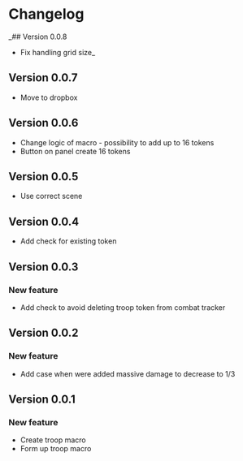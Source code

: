 # Changelog

_## Version 0.0.8
- Fix handling grid size_

## Version 0.0.7
- Move to dropbox

## Version 0.0.6
- Change logic of macro - possibility to add up to 16 tokens
- Button on panel create 16 tokens

## Version 0.0.5
- Use correct scene

## Version 0.0.4
- Add check for existing token

## Version 0.0.3

### New feature
- Add check to avoid deleting troop token from combat tracker

## Version 0.0.2

### New feature
- Add case when were added massive damage to decrease to 1/3

## Version 0.0.1

### New feature
- Create troop macro
- Form up troop macro
